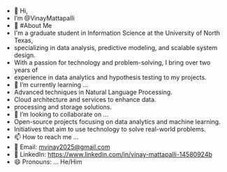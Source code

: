 - 👋 Hi,
- I’m @VinayMattapalli
- 👀 #About Me
- I'm a graduate student in Information Science at the University of North Texas,
- specializing in data analysis, predictive modeling, and scalable system design.
- With a passion for technology and problem-solving, I bring over two years of
- experience in data analytics and hypothesis testing to my projects.
- 🌱 I’m currently learning ...
- Advanced techniques in Natural Language Processing.
- Cloud architecture and services to enhance data.
- processing and storage solutions.
- 💞️ I’m looking to collaborate on ...
- Open-source projects focusing on data analytics and machine learning.
- Initiatives that aim to use technology to solve real-world problems.
- 📫 How to reach me ...
- 📧 Email: mvinay2025@gmail.com
- 🔗 LinkedIn: https://www.linkedin.com/in/vinay-mattapalli-14580924b
- 😄 Pronouns: ... He/Him

<!---
VinayMattapalli/VinayMattapalli is a ✨ special ✨ repository because its `README.md` (this file) appears on your GitHub profile.
You can click the Preview link to take a look at your changes.
--->

